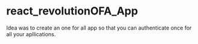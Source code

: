 # react_revolutionOFA_App
Idea was to create an one for all app so that you can authenticate once for all your apllications.
